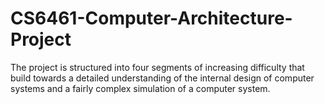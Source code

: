# CS6461-Computer-Architecture-Project
The project is structured into four segments of increasing difficulty that build towards a detailed understanding of the internal design of computer systems and a fairly complex simulation of a computer system. 
